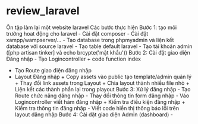 # review_laravel
Ôn tập làm lại một website laravel
Các bước thực hiện 
Bước 1: tạo môi trường hoat động cho laravel
        - Cài đặt composer
        - Cài đặt xampp/wampserver/...
        - Tạo database trong phpmyadmin và liện kết database với source laravel
        - Tạo table default laravel
        - Tạo tài khoản admin ([php artisan tinker] và echo brcypte('mật khẩu'))
Bước 2: Cài đặt giao diện Đăng nhập
        - Tạo Logincontroller
                + code function index
- Tạo Route giao điện đăng nhập
- Layout Đăng nhập
                + Copy assets vào public tạo template/admin quản lý
                + Thay đổi link assets trong Layout
                + Chia layout thành nhiều file nhỏ
                + Liện kết các thành phần lại trong playout
Bước 3: Xử lý đăng nhập
        - Tạo Route chức năng đăng nhập
        - Thay đổi thông tin form đăng nhập
        - Vào Logincontroller viết hàm đăng nhập
                + Kiểm tra điều kiện đăng nhập
                + Kiểm tra thông tin đăng nhập
        - Viết code hiển thị thông báo lỗi trên layout đăng nhập
Bước 4: Cài đặt giao diện Admin (dashboard)
        -
       
         
         
         
         
         
         
         
         
         
         
         
         
         
         
         
         
         
         
         
         
         
         
         
         
         
         
         
         
